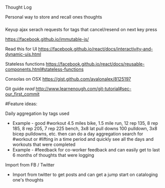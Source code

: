 Thought Log

Personal way to store and recall ones thoughts

###

Keyup ajax serach requests for tags that cancel/resend on next key press


https://facebook.github.io/immutable-js/

Read this for UI
https://facebook.github.io/react/docs/interactivity-and-dynamic-uis.html

Stateless functions
https://facebook.github.io/react/docs/reusable-components.html#stateless-functions

Consolas on OSX
https://gist.github.com/avalonalex/8125197

Git guide *read*
http://www.learnenough.com/git-tutorial#sec-our_first_commit

#Feature ideas:

Daily aggregation by tags used
* Example - good #workout 4.5 miles bike, 1.5 mile run, 12 rep 135, 
8 rep 185, 8 rep 205, 7 rep 225 bench, 3x8 lat pull downs 100 pulldown, 
3x8 bicep pulldowns, etc. then can do a day aggregation search for #workout 
or #lifting in a time period and quickly see all the days and workouts that 
were completed
* Example - #feedback for co-worker feedback and can easily get to last 6 months
of thoughts that were logging

Import from FB / Twitter
* Import from twitter to get posts and can get a jump start on cataloging 
one's thoughts
